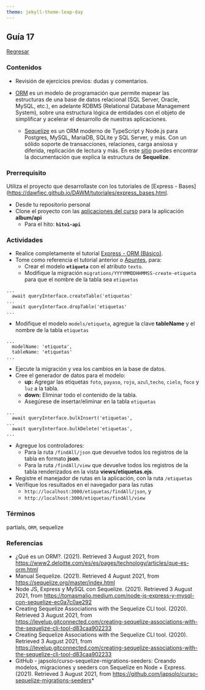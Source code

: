 ```yaml
---
theme: jekyll-theme-leap-day
---
```


## Guía 17

[Regresar](/DAWM/)

### Contenidos

* Revisión de ejercicios previos: dudas y comentarios.

* [ORM](https://www2.deloitte.com/es/es/pages/technology/articles/que-es-orm.html) es un modelo de programación que permite mapear las estructuras de una base de datos relacional (SQL Server, Oracle, MySQL, etc.), en adelante RDBMS (Relational Database Management System), sobre una estructura lógica de entidades con el objeto de simplificar y acelerar el desarrollo de nuestras aplicaciones.
  + [Sequelize](https://sequelize.org/) es un ORM moderno de TypeScript y Node.js para Postgres, MySQL, MariaDB, SQLite y SQL Server, y más. Con un sólido soporte de transacciones, relaciones, carga ansiosa y diferida, replicación de lectura y más. En este [sitio](https://gist.github.com/vapurrmaid/a111bf3fc0224751cb2f76532aac2465) puedes encontrar la documentación que explica la estructura de **Sequelize**.


### Prerrequisito

Utiliza el proyecto que desarrollaste con los tutoriales de [Express - Bases](https://dawfiec.github.io/DAWM/tutoriales/express_bases.html.
  
* Desde tu repositorio personal
* Clone el proyecto con las [aplicaciones del curso](https://github.com/DAWFIEC/DAWM-apps) para la aplicación **album/api**
    - Para el hito: **`hito1-api`**

### Actividades

* Realice completamente el tutorial [Express - ORM (Básico)](https://dawfiec.github.io/DAWM/tutoriales/express_ormbasico.html).
* Tome como referencia el tutorial anterior o [Apuntes](https://dawfiec.github.io/DAWM/paginas/apuntes.html), para:
  + Crear el modelo **`etiqueta`** con el atributo `texto`. 
  + Modifique la migración `migrations/YYYYMMDDHHMMSS-create-etiqueta` para que el nombre de la tabla sea `etiquetas`

```
...
  await queryInterface.createTable('etiquetas' 
...
  await queryInterface.dropTable('etiquetas' 
...
```
  + Modifique el modelo `models/etiqueta`, agregue la clave **tableName** y el nombre de la tabla `etiquetas`
```
...
  modelName: 'etiqueta',
  tableName: 'etiquetas'
...
```

  + Ejecute la migración y vea los cambios en la base de datos.
  + Cree el generador de datos para el modelo:
    - **up:** Agregar las etiquetas `foto`, `payaso`, `rojo`, `azul`,`techo`, `cielo`, `foco` y `luz` a la tabla.
    - **down:** Eliminar todo el contenido de la tabla.
    - Asegúrese de insertar/eliminar en la tabla `etiquetas`

```
...
  await queryInterface.bulkInsert('etiquetas',
...
  await queryInterface.bulkDelete('etiquetas',
...
```

  + Agregue los controladores:
    - Para la ruta `/findAll/json` que devuelve todos los registros de la tabla en formato **json**.
    - Para la ruta `/findAll/view` que devuelve todos los registros de la tabla renderizados en la vista **views/etiquetas.ejs**.
  + Registre el manejador de rutas en la aplicación, con la ruta `/etiquetas`
  + Verifique los resultados en el navegador para las rutas 
    - `http://localhost:3000/etiquetas/findAll/json`, y 
    - `http://localhost:3000/etiquetas/findAll/view`


### Términos

partials, `ORM`, sequelize

### Referencias

* ¿Qué es un ORM?. (2021). Retrieved 3 August 2021, from https://www2.deloitte.com/es/es/pages/technology/articles/que-es-orm.html
* Manual Sequelize. (2021). Retrieved 4 August 2021, from https://sequelize.org/master/index.html
* Node JS, Express y MySQL con Sequelize. (2021). Retrieved 3 August 2021, from https://tomasmalio.medium.com/node-js-express-y-mysql-con-sequelize-ec0a7c0ae292
* Creating Sequelize Associations with the Sequelize CLI tool. (2020). Retrieved 3 August 2021, from https://levelup.gitconnected.com/creating-sequelize-associations-with-the-sequelize-cli-tool-d83caa902233
* Creating Sequelize Associations with the Sequelize CLI tool. (2020). Retrieved 3 August 2021, from https://levelup.gitconnected.com/creating-sequelize-associations-with-the-sequelize-cli-tool-d83caa902233
* GitHub - japsolo/curso-sequelize-migrations-seeders: Creando modelos, migraciones y seeders con Sequelize en Node + Express. (2021). Retrieved 3 August 2021, from https://github.com/japsolo/curso-sequelize-migrations-seeders*